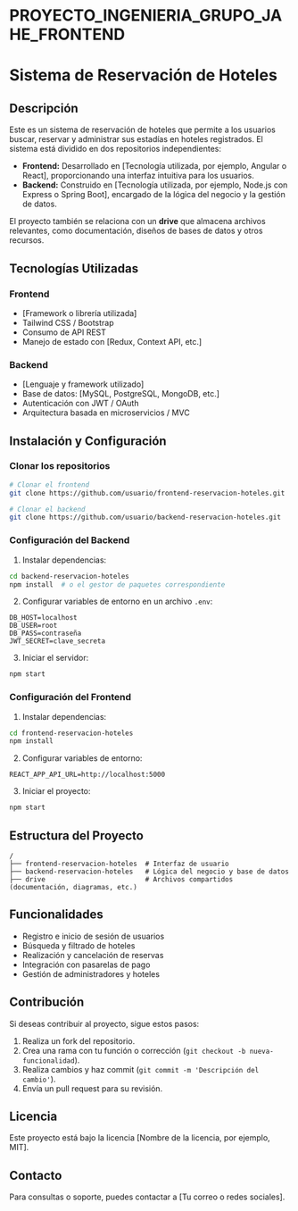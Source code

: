 # PROYECTO_INGENIERIA_GRUPO_JAHE_FRONTEND
# Sistema de Reservación de Hoteles

## Descripción
Este es un sistema de reservación de hoteles que permite a los usuarios buscar, reservar y administrar sus estadías en hoteles registrados. El sistema está dividido en dos repositorios independientes:

- **Frontend:** Desarrollado en [Tecnología utilizada, por ejemplo, Angular o React], proporcionando una interfaz intuitiva para los usuarios.
- **Backend:** Construido en [Tecnología utilizada, por ejemplo, Node.js con Express o Spring Boot], encargado de la lógica del negocio y la gestión de datos.

El proyecto también se relaciona con un **drive** que almacena archivos relevantes, como documentación, diseños de bases de datos y otros recursos.

## Tecnologías Utilizadas

### Frontend
- [Framework o librería utilizada]
- Tailwind CSS / Bootstrap
- Consumo de API REST
- Manejo de estado con [Redux, Context API, etc.]

### Backend
- [Lenguaje y framework utilizado]
- Base de datos: [MySQL, PostgreSQL, MongoDB, etc.]
- Autenticación con JWT / OAuth
- Arquitectura basada en microservicios / MVC

## Instalación y Configuración
### Clonar los repositorios
```bash
# Clonar el frontend
git clone https://github.com/usuario/frontend-reservacion-hoteles.git

# Clonar el backend
git clone https://github.com/usuario/backend-reservacion-hoteles.git
```

### Configuración del Backend
1. Instalar dependencias:
```bash
cd backend-reservacion-hoteles
npm install  # o el gestor de paquetes correspondiente
```
2. Configurar variables de entorno en un archivo `.env`:
```
DB_HOST=localhost
DB_USER=root
DB_PASS=contraseña
JWT_SECRET=clave_secreta
```
3. Iniciar el servidor:
```bash
npm start
```

### Configuración del Frontend
1. Instalar dependencias:
```bash
cd frontend-reservacion-hoteles
npm install
```
2. Configurar variables de entorno:
```
REACT_APP_API_URL=http://localhost:5000
```
3. Iniciar el proyecto:
```bash
npm start
```

## Estructura del Proyecto
```
/
├── frontend-reservacion-hoteles  # Interfaz de usuario
├── backend-reservacion-hoteles   # Lógica del negocio y base de datos
├── drive                         # Archivos compartidos (documentación, diagramas, etc.)
```

## Funcionalidades
- Registro e inicio de sesión de usuarios
- Búsqueda y filtrado de hoteles
- Realización y cancelación de reservas
- Integración con pasarelas de pago
- Gestión de administradores y hoteles

## Contribución
Si deseas contribuir al proyecto, sigue estos pasos:
1. Realiza un fork del repositorio.
2. Crea una rama con tu función o corrección (`git checkout -b nueva-funcionalidad`).
3. Realiza cambios y haz commit (`git commit -m 'Descripción del cambio'`).
4. Envía un pull request para su revisión.

## Licencia
Este proyecto está bajo la licencia [Nombre de la licencia, por ejemplo, MIT].

## Contacto
Para consultas o soporte, puedes contactar a [Tu correo o redes sociales].

